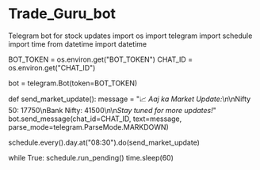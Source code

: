 # Trade_Guru_bot
Telegram bot for stock updates
import os
import telegram
import schedule
import time
from datetime import datetime

BOT_TOKEN = os.environ.get("BOT_TOKEN")
CHAT_ID = os.environ.get("CHAT_ID")

bot = telegram.Bot(token=BOT_TOKEN)

def send_market_update():
    message = "📈 *Aaj ka Market Update:*\n\nNifty 50: 17750\nBank Nifty: 41500\n\n*Stay tuned for more updates!*"
    bot.send_message(chat_id=CHAT_ID, text=message, parse_mode=telegram.ParseMode.MARKDOWN)

schedule.every().day.at("08:30").do(send_market_update)

while True:
    schedule.run_pending()
    time.sleep(60)
